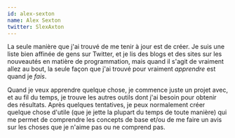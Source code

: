 ```yaml
---
id: alex-sexton
name: Alex Sexton
twitter: SlexAxton
---
```


La seule manière que j'ai trouvé de me tenir à jour est de créer. Je suis une liste bien affinée de gens sur Twitter, et je lis des blogs et des sites sur les nouveautés en matière de programmation, mais quand il s'agit de vraiment allez au bout, la seule façon que j'ai trouvé pour vraiment *apprendre* est quand je *fais*.

Quand je veux apprendre quelque chose, je commence juste un projet avec, et au fil du temps, je trouve les autres outils dont j'ai besoin pour obtenir des résultats. Après quelques tentatives, je peux normalement créer quelque chose d'utile (que je jette la plupart du temps de toute manière) qui me permet de comprendre les concepts de base et/ou de me faire un avis sur les choses que je n'aime pas ou ne comprend pas.
